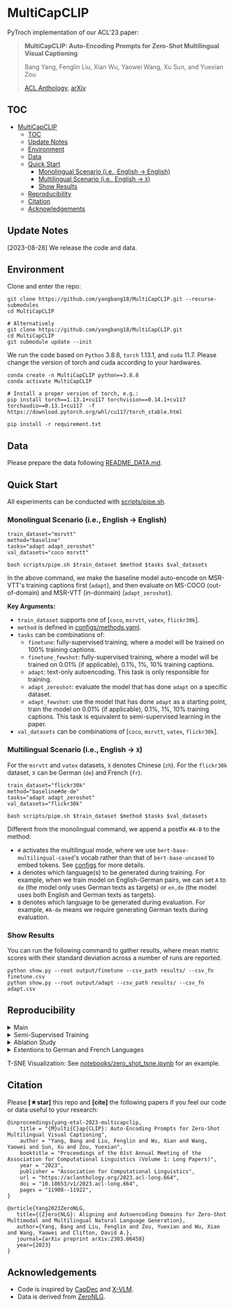 # MultiCapCLIP

PyTroch implementation of our ACL'23 paper:
> **MultiCapCLIP: Auto-Encoding Prompts for Zero-Shot Multilingual Visual Captioning**
> 
> Bang Yang, Fenglin Liu, Xian Wu, Yaowei Wang, Xu Sun, and Yuexian Zou
>
> [ACL Anthology](https://aclanthology.org/2023.acl-long.664/), [arXiv](http://arxiv.org/abs/2308.13218)


## TOC

- [MultiCapCLIP](#multicapclip)
  - [TOC](#toc)
  - [Update Notes](#update-notes)
  - [Environment](#environment)
  - [Data](#data)
  - [Quick Start](#quick-start)
    - [Monolingual Scenario (i.e., English -\> English)](#monolingual-scenario-ie-english---english)
    - [Multilingual Scenario (i.e., English -\> `X`)](#multilingual-scenario-ie-english---x)
    - [Show Results](#show-results)
  - [Reproducibility](#reproducibility)
  - [Citation](#citation)
  - [Acknowledgements](#acknowledgements)


## Update Notes
[2023-08-28] We release the code and data.


## Environment
Clone and enter the repo:
```
git clone https://github.com/yangbang18/MultiCapCLIP.git --recurse-submodules
cd MultiCapCLIP

# Alternatively
git clone https://github.com/yangbang18/MultiCapCLIP.git
cd MultiCapCLIP
git submodule update --init
```

We run the code based on `Python` 3.8.8, `torch` 1.13.1, and `cuda` 11.7. Please change the version of torch and cuda according to your hardwares.
```
conda create -n MultiCapCLIP python==3.8.8
conda activate MultiCapCLIP

# Install a proper version of torch, e.g.:
pip install torch==1.13.1+cu117 torchvision==0.14.1+cu117 torchaudio==0.13.1+cu117  -f https://download.pytorch.org/whl/cu117/torch_stable.html

pip install -r requirement.txt
```


## Data
Please prepare the data following [README_DATA.md](/README_DATA.md).


## Quick Start
All experiments can be conducted with [scripts/pipe.sh](/scripts/pipe.sh). 
### Monolingual Scenario (i.e., English -> English)
```
train_dataset="msrvtt"
method="baseline"
tasks="adapt adapt_zeroshot"
val_datasets="coco msrvtt"

bash scripts/pipe.sh $train_dataset $method $tasks $val_datasets
```
In the above command, we make the baseline model auto-encode on MSR-VTT's training captions first (`adapt`), and then evaluate on MS-COCO (out-of-domain) and MSR-VTT (in-donmain) (`adapt_zeroshot`).

**Key Arguments:**
- `train_dataset` supports one of [`coco`, `msrvtt`, `vatex`, `flickr30k`].
- `method` is defined in [configs/methods.yaml](/configs/methods.yaml).
- `tasks` can be combinations of:
  - `finetune`: fully-supervised training, where a model will be trained on 100% training captions.
  - `finetune_fewshot`: fully-supervised training, where a model will be trained on 0.01% (if applicable), 0.1%, 1%, 10% training captions.
  - `adapt`: text-only autoencoding. This task is only responsible for training.
  - `adapt_zeroshot`: evaluate the model that has done `adapt` on a specific dataset.
  - `adapt_fewshot`: use the model that has done `adapt` as a starting point, train the model on 0.01% (if applicable), 0.1%, 1%, 10% training captions. This task is equivalent to semi-supervised learning in the paper.
- `val_datasets` can be combinations of [`coco`, `msrvtt`, `vatex`, `flickr30k`].

### Multilingual Scenario (i.e., English -> `X`)
For the `msrvtt` and `vatex` datasets, `X` denotes Chinese (`zh`). For the `flickr30k` dataset, `X` can be German (`de`) and French (`fr`).
```
train_dataset="flickr30k"
method="baseline#de-de"
tasks="adapt adapt_zeroshot"
val_datasets="flickr30k"

bash scripts/pipe.sh $train_dataset $method $tasks $val_datasets
```
Different from the monolingual command, we append a postfix `#A-B` to the method:
- `#` activates the multilingual mode, where we use `bert-base-multilingual-cased`'s vocab rather than that of `bert-base-uncased` to embed tokens. See [configs](/configs/__init__.py) for more details.
- `A` denotes which language(s) to be generated during training. For example, when we train model on English-German pairs, we can set `A` to `de` (the model only uses German texts as targets) or `en,de` (the model uses both English and German texts as targets).
- `B` denotes which language to be generated during evaluation. For example, `#A-de` means we require generating German texts during evaluation.

### Show Results
You can run the following command to gather results, where mean metric scores with their standard deviation across a number of runs are reported.
```
python show.py --root output/finetune --csv_path results/ --csv_fn finetune.csv
python show.py --root output/adapt --csv_path results/ --csv_fn adapt.csv
```

## Reproducibility

<details>
<summary>Main</summary>

```
bash scripts/pipe.sh coco baseline "finetune"
bash scripts/pipe.sh msrvtt baseline "finetune"
bash scripts/pipe.sh vatex baseline#zh-zh "finetune"

bash scripts/pipe.sh coco baseline "adapt adapt_zeroshot" "coco msrvtt"
bash scripts/pipe.sh msrvtt baseline "adapt adapt_zeroshot" "coco msrvtt"
bash scripts/pipe.sh msrvtt baseline#zh-zh "adapt adapt_zeroshot" "vatex"
bash scripts/pipe.sh vatex baseline#zh-zh "adapt adapt_zeroshot" "vatex"

bash scripts/pipe.sh coco MultiCapCLIP_001 "adapt adapt_zeroshot" "msrvtt"
bash scripts/pipe.sh coco MultiCapCLIP_01 "adapt adapt_zeroshot" "coco"
bash scripts/pipe.sh msrvtt MultiCapCLIP_001 "adapt adapt_zeroshot" "coco msrvtt"
bash scripts/pipe.sh msrvtt MultiCapCLIP_001#zh-zh "adapt adapt_zeroshot" "vatex"
bash scripts/pipe.sh vatex MultiCapCLIP_001#zh-zh "adapt adapt_zeroshot" "vatex"
```
</details>



<details>
<summary>Semi-Supervised Training</summary>

```
bash scripts/pipe.sh coco baseline "finetune_fewshot"
bash scripts/pipe.sh msrvtt baseline "finetune_fewshot"
bash scripts/pipe.sh msrvtt MultiCapCLIP_001 "adapt adapt_zeroshot adapt_fewshot" "coco msrvtt"
bash scripts/pipe.sh coco MultiCapCLIP_01 "adapt adapt_zeroshot adapt_fewshot" "coco"
bash scripts/pipe.sh coco MultiCapCLIP_001 "adapt adapt_zeroshot adapt_fewshot" "msrvtt"
```
</details>



<details>
<summary>Ablation Study</summary>

```
bash scripts/pipe.sh msrvtt baseline "adapt adapt_zeroshot" "coco"
bash scripts/pipe.sh msrvtt base_CP "adapt adapt_zeroshot" "coco"
bash scripts/pipe.sh msrvtt base_IA "adapt adapt_zeroshot" "coco"
bash scripts/pipe.sh msrvtt base_FA_001 "adapt adapt_zeroshot" "coco"
bash scripts/pipe.sh msrvtt base_IA_FA_001 "adapt adapt_zeroshot" "coco"
bash scripts/pipe.sh msrvtt MultiCapCLIP_001_K4 "adapt adapt_zeroshot" "coco"
bash scripts/pipe.sh msrvtt MultiCapCLIP_001_K8 "adapt adapt_zeroshot" "coco"
bash scripts/pipe.sh msrvtt MultiCapCLIP_001 "adapt adapt_zeroshot" "coco"
bash scripts/pipe.sh msrvtt MultiCapCLIP_001_K32 "adapt adapt_zeroshot" "coco"
bash scripts/pipe.sh msrvtt MultiCapCLIP_001_V "adapt adapt_zeroshot" "coco"
bash scripts/pipe.sh msrvtt MultiCapCLIP_001_NV "adapt adapt_zeroshot" "coco"

bash scripts/pipe.sh coco baseline "adapt adapt_zeroshot" "coco"
bash scripts/pipe.sh coco base_CP "adapt adapt_zeroshot" "coco"
bash scripts/pipe.sh coco base_IA "adapt adapt_zeroshot" "coco"
bash scripts/pipe.sh coco base_FA_01 "adapt adapt_zeroshot" "coco"
bash scripts/pipe.sh coco base_IA_FA_01 "adapt adapt_zeroshot" "coco"
bash scripts/pipe.sh coco MultiCapCLIP_01_K4 "adapt adapt_zeroshot" "coco"
bash scripts/pipe.sh coco MultiCapCLIP_01_K8 "adapt adapt_zeroshot" "coco"
bash scripts/pipe.sh coco MultiCapCLIP_01 "adapt adapt_zeroshot" "coco"
bash scripts/pipe.sh coco MultiCapCLIP_01_K32 "adapt adapt_zeroshot" "coco"
bash scripts/pipe.sh coco MultiCapCLIP_01_V "adapt adapt_zeroshot" "coco"
bash scripts/pipe.sh coco MultiCapCLIP_01_NV "adapt adapt_zeroshot" "coco"
```
</details>



<details>
<summary>Extentions to German and French Languages</summary>

```
bash scripts/pipe.sh flickr30k baseline#de-de "finetune"
bash scripts/pipe.sh flickr30k baseline#de-de "adapt adapt_zeroshot"
bash scripts/pipe.sh flickr30k MultiCapCLIP_001#de-de "adapt adapt_zeroshot"

bash scripts/pipe.sh flickr30k baseline#fr-fr "finetune"
bash scripts/pipe.sh flickr30k baseline#fr-fr "adapt adapt_zeroshot"
bash scripts/pipe.sh flickr30k MultiCapCLIP_001#fr-fr "adapt adapt_zeroshot"
```
</details>

T-SNE Visualization: See [notebooks/zero_shot_tsne.ipynb](/notebooks/zero_shot_tsne.ipynb) for an example.


## Citation
Please **[★star]** this repo and **[cite]** the following papers if you feel our code or data useful to your research:

```
@inproceedings{yang-etal-2023-multicapclip,
    title = "{M}ulti{C}ap{CLIP}: Auto-Encoding Prompts for Zero-Shot Multilingual Visual Captioning",
    author = "Yang, Bang and Liu, Fenglin and Wu, Xian and Wang, Yaowei and Sun, Xu and Zou, Yuexian",
    booktitle = "Proceedings of the 61st Annual Meeting of the Association for Computational Linguistics (Volume 1: Long Papers)",
    year = "2023",
    publisher = "Association for Computational Linguistics",
    url = "https://aclanthology.org/2023.acl-long.664",
    doi = "10.18653/v1/2023.acl-long.664",
    pages = "11908--11922",
}

@article{Yang2023ZeroNLG,
   title={{Z}ero{NLG}: Aligning and Autoencoding Domains for Zero-Shot Multimodal and Multilingual Natural Language Generation},
   author={Yang, Bang and Liu, Fenglin and Zou, Yuexian and Wu, Xian and Wang, Yaowei and Clifton, David A.},
   journal={arXiv preprint arXiv:2303.06458}
   year={2023}
}
```

## Acknowledgements
- Code is inspired by [CapDec](https://github.com/DavidHuji/CapDec) and [X-VLM](https://github.com/zengyan-97/X-VLM).
- Data is derived from [ZeroNLG](https://github.com/yangbang18/ZeroNLG).
